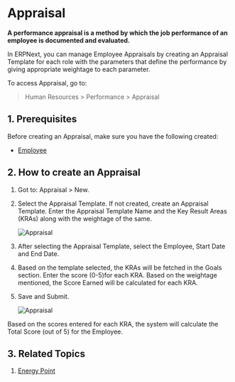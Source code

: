 <!-- add-breadcrumbs -->
# Appraisal

**A performance appraisal is a method by which the job performance of an employee is documented and evaluated.**

In ERPNext, you can manage Employee Appraisals by creating an Appraisal
Template for each role with the parameters that define the performance by
giving appropriate weightage to each parameter.


To access Appraisal, go to:

> Human Resources > Performance > Appraisal

## 1. Prerequisites

Before creating an Appraisal, make sure you have the following created:

* [Employee](/docs/v13/user/manual/en/human-resources/employee)

## 2. How to create an Appraisal

1. Got to: Appraisal > New.
1. Select the Appraisal Template. If not created, create an Appraisal Template. Enter the Appraisal Template Name and the Key Result Areas (KRAs) along with the weightage of the same.

    <img class="screenshot" alt="Appraisal" src="{{docs_base_url}}/assets/img/human-resources/appraisal-template.png">


1. After selecting the Appraisal Template, select the Employee, Start Date and End Date.
1. Based on the template selected, the KRAs will be fetched in the Goals section. Enter the score (0-5)for each KRA. Based on the weightage mentioned, the Score Earned will be calculated for each KRA.
1. Save and Submit.

    <img class="screenshot" alt="Appraisal" src="{{docs_base_url}}/assets/img/human-resources/appraisal.png">



Based on the scores entered for each KRA, the system will calculate the Total Score (out of 5) for the Employee.

## 3. Related Topics

1. [Energy Point](/docs/v13/user/manual/en/setting-up/energy-point-system)

